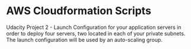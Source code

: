 # AWS Cloudformation Scripts

 Udacity Project 2 - Launch Configuration for your application servers in order to deploy four servers, two located in each of your private subnets. The launch configuration will be used by an auto-scaling group.